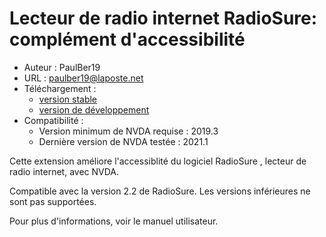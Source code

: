 # Lecteur de radio internet RadioSure: complément d'accessibilité #
* Auteur : PaulBer19
* URL : paulber19@laposte.net
* Téléchargement :
	* [version stable][1]
	* [version de développement][2]
* Compatibilité :
	* Version minimum de NVDA requise : 2019.3
	* Dernière version de NVDA testée : 2021.1


Cette extension améliore l'accessiblité du logiciel RadioSure , lecteur de radio internet, avec NVDA.

Compatible avec la version 2.2 de RadioSure. Les versions inférieures ne sont pas supportées.

Pour plus d'informations, voir le manuel utilisateur.

[1]: https://github.com/paulber007/AllMyNVDAAddons/raw/master/radioSureAccessEnhancement/radioSureAccessEnhancement-2.3.2.nvda-addon
[2]: https://github.com/paulber007/AllMyNVDAAddons/tree/master/radioSureAccessEnhancement/dev
